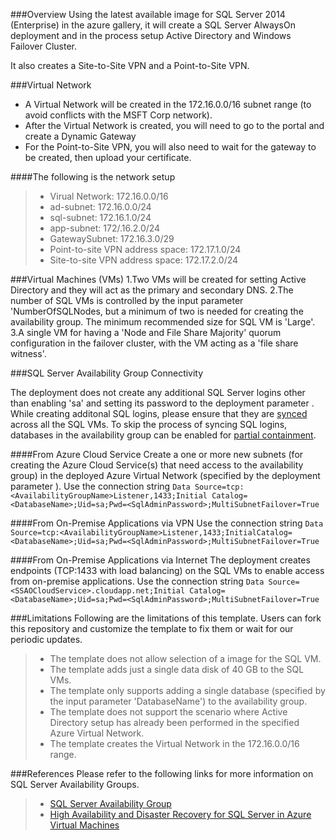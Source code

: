 ###Overview
Using the latest available image for SQL Server 2014 (Enterprise) in the azure gallery, it will create a SQL Server AlwaysOn deployment and in the process setup Active Directory and Windows Failover Cluster.

It also creates a Site-to-Site VPN and a Point-to-Site VPN.

###Virtual Network
- A Virtual Network will be created in the 172.16.0.0/16 subnet range (to avoid conflicts with the MSFT Corp network).
- After the Virtual Network is created, you will need to go to the portal and create a Dynamic Gateway
- For the Point-to-Site VPN, you will also need to wait for the gateway to be created, then upload your certificate.

####The following is the network setup
> - Virual Network: 172.16.0.0/16
> - ad-subnet: 172.16.0.0/24
> - sql-subnet: 172.16.1.0/24
> - app-subnet: 172/.16.2.0/24
> - GatewaySubnet: 172.16.3.0/29
> - Point-to-site VPN address space: 172.17.1.0/24
> - Site-to-site VPN address space: 172.17.2.0/24

###Virtual Machines (VMs)
1.Two VMs will be created for setting Active Directory and they will act as the primary and secondary DNS. 
2.The number of SQL VMs is controlled by the input parameter 'NumberOfSQLNodes, but a minimum of two is needed for creating the availability group. The minimum recommended size for SQL VM is 'Large'.
3.A single VM for having a 'Node and File Share Majority' quorum configuration in the failover cluster, with the VM acting as a 'file share witness'.

###SQL Server Availability Group Connectivity

The deployment does not create any additional SQL Server logins other than enabling 'sa' and setting its password to the deployment parameter <SqlAdminPassword>. While creating additonal SQL logins, please ensure that they are [synced](http://support.microsoft.com/kb/918992) across all the SQL VMs. To skip the process of syncing SQL logins, databases in the availability group can be enabled for [partial containment](http://technet.microsoft.com/en-us/library/ff929071.aspx).

####From Azure Cloud Service
Create a one or more new subnets (for creating the Azure Cloud Service(s) that need access to the availability group) in the deployed Azure Virtual Network (specified by the deployment parameter <VnetName>). Use the connection string `Data Source=tcp:<AvailabilityGroupName>Listener,1433;Initial Catalog=<DatabaseName>;Uid=sa;Pwd=<SqlAdminPassword>;MultiSubnetFailover=True`

####From On-Premise Applications via VPN
Use the connection string `Data Source=tcp:<AvailabilityGroupName>Listener,1433;InitialCatalog=<DatabaseName>;Uid=sa;Pwd=<SqlAdminPassword>;MultiSubnetFailover=True`

####From On-Premise Applications via Internet
The deployment creates endpoints (TCP:1433 with load balancing) on the SQL VMs to enable access from on-premise applications. Use the connection string `Data Source=<SSAOCloudService>.cloudapp.net;Initial Catalog=<DatabaseName>;Uid=sa;Pwd=<SqlAdminPassword>;MultiSubnetFailover=True`

###Limitations
Following are the limitations of this template. Users can fork this repository and customize the template to fix them or wait for our periodic updates.
> - The template does not allow selection of a image for the SQL VM.
> - The template adds just a single data disk of 40 GB to the SQL VMs.
> - The template only supports adding a single database (specified by the input parameter 'DatabaseName') to the availability group.
> - The template does not support the scenario where Active Directory setup has already been performed in the specified Azure Virtual Network.
> - The template creates the Virtual Network in the 172.16.0.0/16 range.

###References
Please refer to the following links for more information on SQL Server Availability Groups.
> - [SQL Server Availability Group](http://technet.microsoft.com/en-us/library/ff877884.aspx)
> - [High Availability and Disaster Recovery for SQL Server in Azure Virtual Machines](http://msdn.microsoft.com/en-us/library/jj870962.aspx)

